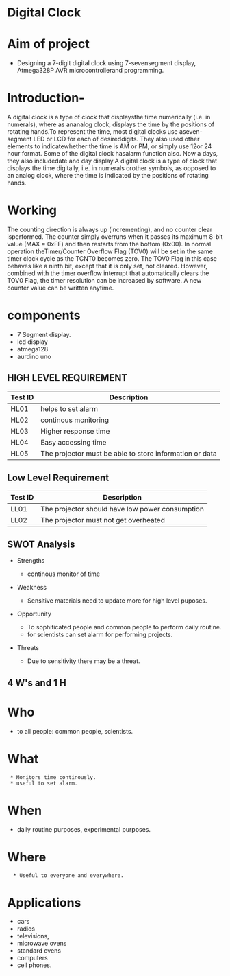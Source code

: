 # Digital Clock 
# Aim of project
* Designing a 7-digit digital clock using 7-sevensegment display, Atmega328P AVR microcontrollerand programming.
# Introduction-
A digital clock is a type of clock that displaysthe time numerically (i.e. in numerals), where as ananalog clock, displays the time by the positions of rotating hands.To represent the time, most digital clocks use aseven-segment LED or LCD for each of desireddigits. They also used other elements to indicatewhether the time is AM or PM, or simply use 12or 24 hour format. Some of the digital clock hasalarm function also. Now a days, they also includedate and day display.A digital clock is a type of clock that displays the time digitally, i.e. in numerals orother symbols, as opposed to an analog clock, where the time is indicated by the
positions of rotating hands.
#   Working  
The counting direction is always up (incrementing), and no counter clear isperformed. The counter simply overruns when it passes its maximum 8-bit value
(MAX = 0xFF) and then restarts from the bottom (0x00). In normal operation theTimer/Counter Overflow Flag (TOV0) will be set in the same timer clock cycle as the
TCNT0 becomes zero. The TOV0 Flag in this case behaves like a ninth bit, except that it is only set, not cleared. However, combined with the timer overflow interrupt that automatically clears the TOV0 Flag, the timer resolution can be increased by software. A new counter value can be written anytime. 


# components
* 7 Segment display.
* lcd display
* atmega128
* aurdino uno
## HIGH LEVEL REQUIREMENT
|Test ID  |    Description  |  
-------------|-----------------------------------
|HL01     |    helps to set alarm | 
|HL02     |    continous monitoring         |
|HL03     |    Higher response time  |
|HL04     |    Easy accessing time  |
|HL05     |    The projector must be able to store information or data |
## Low Level Requirement
|Test ID   |  Description | 
------------------|-------------------
|LL01     | The projector should have low power consumption |
|LL02   | The projector must not get overheated |
## SWOT Analysis
* Strengths
    * continous monitor of time 
    
* Weakness
    * Sensitive materials need to update more for high level puposes.
* Opportunity 
   * To sophiticated people and common people to perform daily routine.
   * for scientists can set alarm for performing projects.
   
* Threats
   * Due to sensitivity there may be a threat.
## 4 W's and 1 H
 # Who
  * to all people: common people, scientists.
  # What
     * Monitors time continously.
     * useful to set alarm.
  # When
  * daily routine purposes, experimental purposes. 
  # Where
      * Useful to everyone and everywhere.
  
  


# Applications 
*  cars
*  radios
*  televisions,
*  microwave ovens
*   standard ovens
*   computers 
*  cell phones.  
